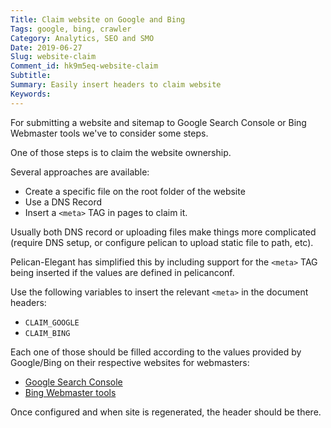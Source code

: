 ```yaml
---
Title: Claim website on Google and Bing
Tags: google, bing, crawler
Category: Analytics, SEO and SMO
Date: 2019-06-27
Slug: website-claim
Comment_id: hk9m5eq-website-claim
Subtitle:
Summary: Easily insert headers to claim website
Keywords:
---
```


For submitting a website and sitemap to Google Search Console or Bing Webmaster tools
we've to consider some steps.

One of those steps is to claim the website ownership.

Several approaches are available:

- Create a specific file on the root folder of the website
- Use a DNS Record
- Insert a `<meta>` TAG in pages to claim it.

Usually both DNS record or uploading files make things more complicated
(require DNS setup, or configure pelican to upload static file to path,
etc).

Pelican-Elegant has simplified this by including support for the `<meta>` TAG
being inserted if the values are defined in pelicanconf.

Use the following variables to insert the relevant `<meta>` in the document
headers:

- `CLAIM_GOOGLE`
- `CLAIM_BING`

Each one of those should be filled according to the values provided by
Google/Bing on their respective websites for webmasters:

- [Google Search Console](https://www.google.com/webmasters/tools/dashboard?pli=1)
- [Bing Webmaster tools](https://www.bing.com/webmaster/configure/verify/ownership)

Once configured and when site is regenerated, the header should be there.
